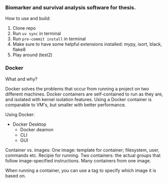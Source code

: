 ### Biomarker and survival analysis software for thesis.

How to use and build:
1. Clone repo
2. Run ``uv sync`` in terminal
3. Run ``pre-commit install`` in terminal
4. Make sure to have some helpful extensions installed: mypy, isort, black, flake8
5. Play around (test2)


### Docker
What and why?

Docker solves the problems that occur from running a project on two different machines. Docker containers are self-contained to run as they are, and isolated with kernel isolation features. Using a Docker container is comparable to VM's, but smaller with better performance.

Using Docker:
- Docker Desktop
    - Docker deamon
    - CLI
    - GUI

Container vs. images:
One image: template for container; filesystem, user, commands etc. Recipie for running.
Two containers: the actual groups that follow image-specified instructions. Many containers from one image.

When running a container, you can use a tag to specify which image it is based on.
